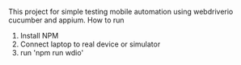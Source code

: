 This project for simple testing mobile automation using webdriverio cucumber and appium.
How to run
1. Install NPM
2. Connect laptop to real device or simulator
3. run 'npm run wdio'
